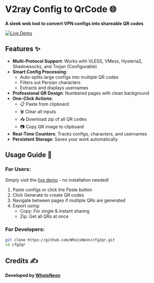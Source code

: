 # V2ray Config to QrCode 🌐

**A sleek web tool to convert VPN configs into shareable QR codes** 

[![Live Demo](https://img.shields.io/badge/Demo-Live%20Demo-green?style=for-the-badge)](https://whoisneon.github.io/cfg2qr)

## Features ✨

- **Multi-Protocol Support**: Works with VLESS, VMess, Hysteria2, Shadowsocks, and Trojan (Configurable)
- **Smart Config Processing**:
  - Auto-splits large configs into multiple QR codes
  - Filters out Persian characters
  - Extracts and displays usernames
- **Professional QR Design**: Numbered pages with clean background
- **One-Click Actions**:
  - 📋 Paste from clipboard
  - 🗑️ Clear all inputs
  - 📥 Download zip of all QR codes
  - 📷 Copy QR image to clipboard
- **Real-Time Counters**: Tracks configs, characters, and usernames
- **Persistent Storage**: Saves your work automatically

## Usage Guide 🚀

### For Users:
Simply visit the [live demo](https://whoisneon.github.io/cfg2qr) - no installation needed!

1. Paste configs or click the Paste button
2. Click Generate to create QR codes
3. Navigate between pages if multiple QRs are generated
4. Export using:
   - Copy: For single & instant sharing
   - Zip: Get all QRs at once

### For Developers:

```bash
git clone https://github.com/WhoisNeon/cfg2qr.git
cd cfg2qr
```

## Credits ✍️

**Developed by [WhoisNeon](https://github.com/WhoisNeon)**

